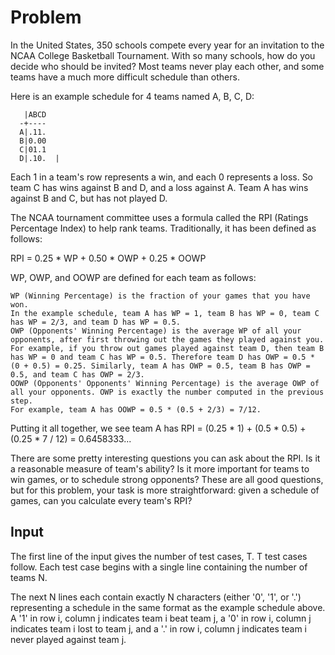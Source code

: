 # Problem

In the United States, 350 schools compete every year for an invitation to the NCAA College Basketball Tournament. With so many schools, how do you decide who should be invited? Most teams never play each other, and some teams have a much more difficult schedule than others.

Here is an example schedule for 4 teams named A, B, C, D:

```text
   |ABCD
  -+----
  A|.11.
  B|0.00
  C|01.1
  D|.10.  |  
```  

Each 1 in a team's row represents a win, and each 0 represents a loss. So team C has wins against B and D, and a loss against A. Team A has wins against B and C, but has not played D.

The NCAA tournament committee uses a formula called the RPI (Ratings Percentage Index) to help rank teams. Traditionally, it has been defined as follows:

  RPI = 0.25 * WP + 0.50 * OWP + 0.25 * OOWP

WP, OWP, and OOWP are defined for each team as follows:

    WP (Winning Percentage) is the fraction of your games that you have won.
    In the example schedule, team A has WP = 1, team B has WP = 0, team C has WP = 2/3, and team D has WP = 0.5.
    OWP (Opponents' Winning Percentage) is the average WP of all your opponents, after first throwing out the games they played against you.
    For example, if you throw out games played against team D, then team B has WP = 0 and team C has WP = 0.5. Therefore team D has OWP = 0.5 * (0 + 0.5) = 0.25. Similarly, team A has OWP = 0.5, team B has OWP = 0.5, and team C has OWP = 2/3.
    OOWP (Opponents' Opponents' Winning Percentage) is the average OWP of all your opponents. OWP is exactly the number computed in the previous step.
    For example, team A has OOWP = 0.5 * (0.5 + 2/3) = 7/12.

Putting it all together, we see team A has RPI = (0.25 * 1) + (0.5 * 0.5) + (0.25 * 7 / 12) = 0.6458333...

There are some pretty interesting questions you can ask about the RPI. Is it a reasonable measure of team's ability? Is it more important for teams to win games, or to schedule strong opponents? These are all good questions, but for this problem, your task is more straightforward: given a schedule of games, can you calculate every team's RPI?

## Input

The first line of the input gives the number of test cases, T. T test cases follow. Each test case begins with a single line containing the number of teams N.

The next N lines each contain exactly N characters (either '0', '1', or '.') representing a schedule in the same format as the example schedule above. A '1' in row i, column j indicates team i beat team j, a '0' in row i, column j indicates team i lost to team j, and a '.' in row i, column j indicates team i never played against team j.
